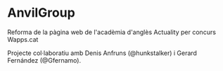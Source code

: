 # AnvilGroup
Reforma de la pàgina web de l'acadèmia d'anglès Actuality per concurs Wapps.cat

Projecte col·laboratiu amb Denis Anfruns (@hunkstalker) i Gerard Fernández (@Gfernamo).
